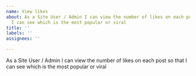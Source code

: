 ```yaml
---
name: View likes
about: As a Site User / Admin I can view the number of likes on each post so that
  I can see which is the most popular or viral
title: ''
labels: ''
assignees: ''

---
```


As a Site User / Admin I can view the number of likes on each post so that I can see which is the most popular or viral
